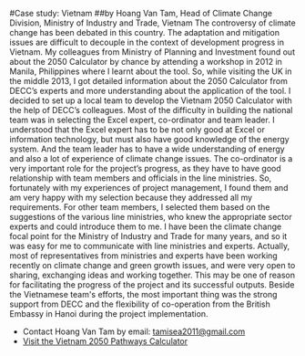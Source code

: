 #Case study: Vietnam
##by Hoang Van Tam, Head of Climate Change Division, Ministry of Industry and Trade, Vietnam
The controversy of climate change has been debated in this country. The adaptation and mitigation issues are difficult to decouple in the context of development progress in Vietnam. My colleagues from Ministry of Planning and Investment found out about the 2050 Calculator by chance by attending a workshop in 2012 in Manila, Philippines where I learnt about the tool. So, while visiting the UK in the middle 2013, I got detailed information about the 2050 Calculator from DECC’s experts and more understanding about the application of the tool. I decided to set up a local team to develop the Vietnam 2050 Calculator with the help of DECC’s colleagues.
Most of the difficulty in building the national team was in selecting the Excel expert, co-ordinator and team leader. I understood that the Excel expert has to be not only good at Excel or information technology, but must also have good knowledge of the energy system. And the team leader has to have a wide understanding of energy and also a lot of experience of climate change issues. The co-ordinator is a very important role for the project’s progress, as they have to have good relationship with team members and officials in the line ministries. So, fortunately with my experiences of project management, I found them and am very happy with my selection because they addressed all my requirements.
For other team members, I selected them based on the suggestions of the various line ministries, who knew the appropriate sector experts and could introduce them to me. 
I have been the climate change focal point for the Ministry of Industry and Trade for many years, and so it was easy for me to communicate with line ministries and experts. Actually, most of representatives from ministries and experts have been working recently on climate change and green growth issues, and were very open to sharing, exchanging ideas and working together. This may be one of reason for facilitating the progress of the project and its successful outputs.
Beside the Vietnamese team's efforts, the most important thing was the strong support from DECC and the flexibility of co-operation from the British Embassy in Hanoi during the project implementation.    
* Contact Hoang Van Tam by email: <tamisea2011@gmail.com>
* [Visit the Vietnam 2050 Pathways Calculator](http://103.9.0.55)
